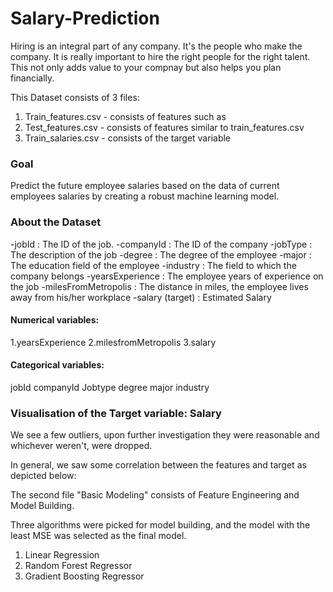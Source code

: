 # Salary-Prediction
Hiring is an integral part of any company. It's the people who make the company. It is really important to hire the right people for the right talent. This not only adds value to your compnay but also helps you plan financially. 

This Dataset consists of 3 files:
1. Train_features.csv - consists of features such as
2. Test_features.csv - consists of features similar to train_features.csv
3. Train_salaries.csv - consists of the target variable

<h3>Goal</h3>
Predict the future employee salaries based on the data of current employees salaries by creating a robust machine learning model.

<h3> About the Dataset</h3>

 
-jobId : The ID of the job. 
-companyId : The ID of the company 
-jobType : The description of the job 
-degree : The degree of the employee 
-major : The education field of the employee 
-industry : The field to which the company belongs 
-yearsExperience : The employee years of experience on the job
-milesFromMetropolis : The distance in miles, the employee lives away from his/her workplace 
-salary (target) : Estimated Salary 

<h4> Numerical variables:</h4>
1.yearsExperience
2.milesfromMetropolis
3.salary

<h4>Categorical variables:</h4>
jobId
companyId
Jobtype
degree
major
industry

<h3> Visualisation of the Target variable: Salary</h3>


We see a few outliers, upon further investigation they were reasonable and whichever weren't, were dropped.


In general, we saw some correlation between the features and target as depicted below:

The second file "Basic Modeling" consists of Feature Engineering and Model Building.

Three algorithms were picked for model building, and the model with the least MSE was selected as the final model.
1. Linear Regression
2. Random Forest Regressor
3. Gradient Boosting Regressor





